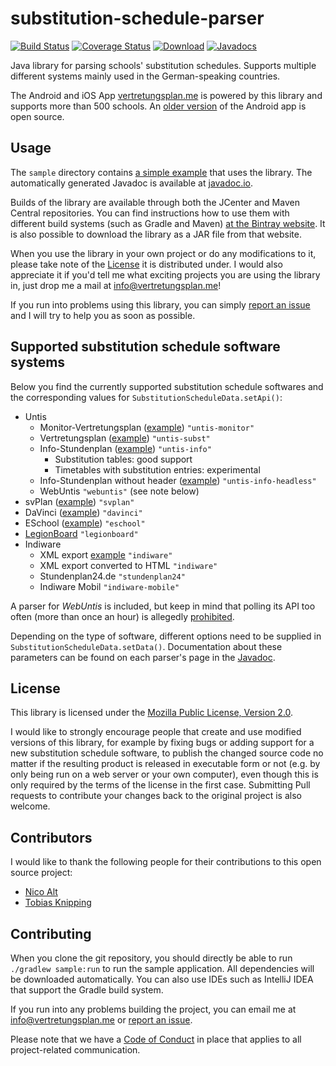 # substitution-schedule-parser
[![Build Status](https://travis-ci.org/vertretungsplanme/substitution-schedule-parser.svg?branch=master)](https://travis-ci.org/vertretungsplanme/substitution-schedule-parser)
[![Coverage Status](https://codecov.io/gh/vertretungsplanme/substitution-schedule-parser)](	https://img.shields.io/codecov/c/github/vertretungsplanme/substitution-schedule-parser.svg)
[![Download](https://api.bintray.com/packages/vertretungsplanme/maven/substitution-schedule-parser/images/download.svg)](https://bintray.com/vertretungsplanme/maven/substitution-schedule-parser/_latestVersion)
[![Javadocs](https://www.javadoc.io/badge/me.vertretungsplan/parser.svg)](https://www.javadoc.io/doc/me.vertretungsplan/parser)

Java library for parsing schools' substitution schedules. Supports multiple different systems mainly used in the German-speaking countries.

The Android and iOS App [vertretungsplan.me](https://vertretungsplan.me) is powered by this library and supports more than 500 schools. An [older version](https://github.com/johan12345/vertretungsplan) of the Android app is open source.

## Usage
The `sample` directory contains [a simple example](https://github.com/vertretungsplanme/substitution-schedule-parser/blob/master/sample/src/main/java/me/vertretungsplan/sample/Sample.java) that uses the library. The automatically generated Javadoc is available at [javadoc.io](https://www.javadoc.io/doc/me.vertretungsplan/parser).

Builds of the library are available through both the JCenter and Maven Central repositories. You can find instructions
how to use them with different build systems (such as Gradle and Maven)
[at the Bintray website](https://bintray.com/vertretungsplanme/maven/substitution-schedule-parser/_latestVersion). It is
also possible to download the library as a JAR file from that website.

When you use the library in your own project or do any modifications to it, please take note of the
[License](#license) it is distributed under. I would also appreciate it if you'd tell me what exciting projects you
are using the library in, just drop me a mail at info@vertretungsplan.me!

If you run into problems using this library, you can simply
[report an issue](https://github.com/johan12345/substitution-schedule-parser/issues/new) and I will try to help you
as soon as possible.

## Supported substitution schedule software systems
Below you find the currently supported substitution schedule softwares and the corresponding values for `SubstitutionScheduleData.setApi()`:

* Untis
  * Monitor-Vertretungsplan ([example](http://vertretung.lornsenschule.de/schueler/subst_001.htm)) `"untis-monitor"`
  * Vertretungsplan ([example](http://www.jkg-stuttgart.de/jkgdata/vertretungsplan/sa3.htm)) `"untis-subst"`
  * Info-Stundenplan ([example](http://www.akg-bensheim.de/akgweb2011/content/Vertretung/default.htm)) `"untis-info"`
    * Substitution tables: good support
    * Timetables with substitution entries: experimental
  * Info-Stundenplan without header ([example](http://www.egwerther.de/vertretungsplan/w00000.htm)) `"untis-info-headless"`
  * WebUntis `"webuntis"` (see note below)
* svPlan ([example](http://www.ratsschule.de/Vplan/PH_heute.htm)) `"svplan"`
* DaVinci ([example](http://hochtaunusschule.de/hts-vertretungsplan/)) `"davinci"`
* ESchool ([example](http://eschool.topackt.com/?wp=d7406384445ce1fc9409bc90f95ccef5&go=vplan&content=x1)) `"eschool"`
* [LegionBoard](http://legionboard.org) `"legionboard"`
* Indiware
  * XML export [example](http://burg-gymnasiumwettin.de/sites/schule/plan/mo.xml) `"indiware"`
  * XML export converted to HTML `"indiware"`
  * Stundenplan24.de `"stundenplan24"`
  * Indiware Mobil `"indiware-mobile"`

A parser for *WebUntis* is included, but keep in mind that polling its API too often (more than once an hour) is allegedly [prohibited](http://www.grupet.at/phpBB3/viewtopic.php?f=2&t=5643#p15568).

Depending on the type of software, different options need to be supplied in `SubstitutionScheduleData.setData()`. Documentation about these parameters can be found on each parser's page in the [Javadoc](https://www.javadoc.io/doc/me.vertretungsplan/parser).

## License
This library is licensed under the [Mozilla Public License, Version 2.0](https://www.mozilla.org/en-US/MPL/2.0/).

I would like to strongly encourage people that create and use modified versions of this library, for example by fixing
bugs or adding support for a new substitution schedule software, to publish the changed source code no matter if the
resulting product is released in executable form or not (e.g. by only being run on a web server or your own computer),
even though this is only required by the terms of the license in the first case. Submitting Pull requests to
contribute your changes back to the original project is also welcome.

## Contributors
I would like to thank the following people for their contributions to this open source project:
- [Nico Alt](https://github.com/AltNico)
- [Tobias Knipping](https://github.com/to-kn)

## Contributing
When you clone the git repository, you should directly be able to run `./gradlew sample:run` to run the sample application. All dependencies will be downloaded automatically. You can also use IDEs such as IntelliJ IDEA that support the Gradle build system.

If you run into any problems building the project, you can email me at info@vertretungsplan.me or
[report an issue](https://github.com/johan12345/substitution-schedule-parser/issues/new).

Please note that we have a [Code of Conduct](https://github.com/johan12345/substitution-schedule-parser/blob/master/CODE_OF_CONDUCT.md)
in place that applies to all project-related communication.
